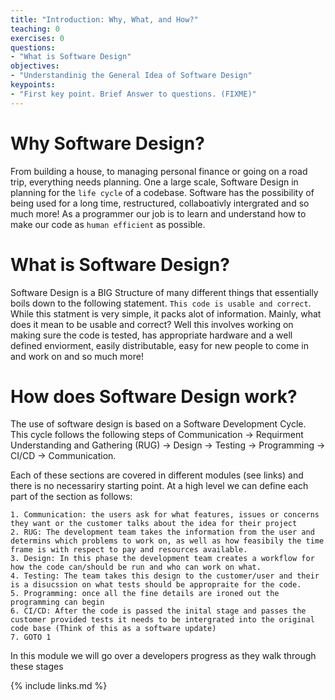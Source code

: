 ```yaml
---
title: "Introduction: Why, What, and How?"
teaching: 0
exercises: 0
questions:
- "What is Software Design"
objectives:
- "Understandinig the General Idea of Software Design"
keypoints:
- "First key point. Brief Answer to questions. (FIXME)"
---
```


# Why Software Design?

From building a house, to managing personal finance or going on a road trip, everything needs planning. One a large scale, Software Design in planning for the ``life cycle`` of a codebase. Software has the possibility of being used for a long time, restructured, collaboativly intergrated and so much more! As a programmer our job is to learn and understand how to make our code as ``human efficient`` as possible.

# What is Software Design?

Software Design is a BIG Structure of many different things that essentially boils down to the following statement. ``This code is usable and correct``. While this statment is very simple, it packs alot of information. Mainly, what does it mean to be usable and correct? Well this involves working on making sure the code is tested, has appropriate hardware and a well defined enviorment, easily distributable, easy for new people to come in and work on and so much more!


# How does Software Design work?

The use of software design is based on a Software Development Cycle. This cycle follows the following steps of Communication -> Requirment Understanding and Gathering (RUG) -> Design -> Testing -> Programming -> CI/CD -> Communication.

Each of these sections are covered in different modules (see links) and there is no necessariry starting point. At a high level we can define each part of the section as follows:
    
    1. Communication: the users ask for what features, issues or concerns they want or the customer talks about the idea for their project
    2. RUG: The development team takes the information from the user and determins which problems to work on, as well as how feasibily the time frame is with respect to pay and resources available.
    3. Design: In this phase the development team creates a workflow for how the code can/should be run and who can work on what. 
    4. Testing: The team takes this design to the customer/user and their is a disucssion on what tests should be appropraite for the code.
    5. Programming: once all the fine details are ironed out the programming can begin
    6. CI/CD: After the code is passed the inital stage and passes the customer provided tests it needs to be intergrated into the original code base (Think of this as a software update)
    7. GOTO 1


In this module we will go over a developers progress as they walk through these stages


{% include links.md %}

